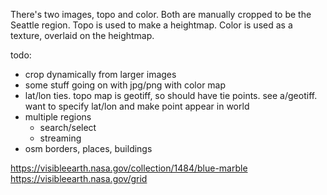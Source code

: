 There's two images, topo and color.
Both are manually cropped to be the Seattle region.
Topo is used to make a heightmap.
Color is used as a texture, overlaid on the heightmap.

todo:
- crop dynamically from larger images
- some stuff going on with jpg/png with color map
- lat/lon ties.  topo map is geotiff, so should have tie points.  see a/geotiff.  want to specify lat/lon and make point appear in world
- multiple regions
  - search/select
  - streaming
- osm borders, places, buildings


https://visibleearth.nasa.gov/collection/1484/blue-marble
https://visibleearth.nasa.gov/grid
